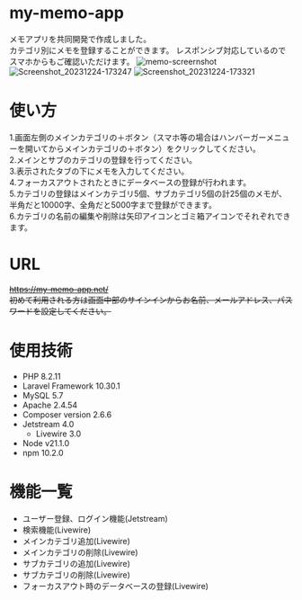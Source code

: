 # my-memo-app
 メモアプリを共同開発で作成しました。<br>
 カテゴリ別にメモを登録することができます。
 レスポンシブ対応しているのでスマホからもご確認いただけます。
![memo-screernshot](https://github.com/Miyajima0828/memo-application/assets/104330386/8460b98d-738e-4521-9ab0-0e941adbbff0)
![Screenshot_20231224-173247](https://github.com/Miyajima0828/memo-application/assets/104330386/acd396ea-94d8-450d-95b8-f93e9cda1fb3)
![Screenshot_20231224-173321](https://github.com/Miyajima0828/memo-application/assets/104330386/1bf7a747-f69a-4acd-b2c4-f710835bcd7e)

# 使い方
 1.画面左側のメインカテゴリの＋ボタン（スマホ等の場合はハンバーガーメニューを開いてからメインカテゴリの＋ボタン）をクリックしてください。<br>
 2.メインとサブのカテゴリの登録を行ってください。<br>
 3.表示されたタブの下にメモを入力してください。<br>
 4.フォーカスアウトされたときにデータベースの登録が行われます。 <br>
 5.カテゴリの登録はメインカテゴリ5個、サブカテゴリ5個の計25個のメモが、半角だと10000字、全角だと5000字まで登録ができます。<br>
 6.カテゴリの名前の編集や削除は矢印アイコンとゴミ箱アイコンでそれぞれできます。


# URL
~~https://my-memo-app.net/<br>~~
~~初めて利用される方は画面中部のサインインからお名前、メールアドレス、パスワードを設定してください。~~


# 使用技術
- PHP 8.2.11
- Laravel Framework 10.30.1
- MySQL 5.7
- Apache 2.4.54
- Composer version 2.6.6
- Jetstream 4.0
  - Livewire 3.0
- Node v21.1.0
- npm 10.2.0


# 機能一覧
- ユーザー登録、ログイン機能(Jetstream)
- 検索機能(Livewire)
- メインカテゴリ追加(Livewire)
- メインカテゴリの削除(Livewire)
- サブカテゴリの追加(Livewire)
- サブカテゴリの削除(Livewire)
- フォーカスアウト時のデータベースの登録(Livewire)
